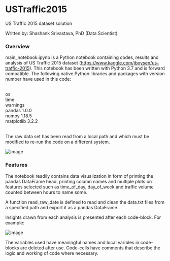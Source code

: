 # USTraffic2015
US Traffic 2015 dataset solution

Written by: Shashank Srivastava, PhD (Data Scientist)

<h3>Overview</h3>

main_notebook.ipynb is a Python notebook containing codes, results and analysis of US Traffic 2015 dataset (https://www.kaggle.com/jboysen/us-traffic-2015).
This notebook has been written with Python 3.7 and is forward compatible. The following native Python libraries and packages with version number have used in this code:

<br>os
<br>time
<br>warnings
<br>pandas 1.0.0
<br>numpy 1.18.5
<br>matplotlib 3.2.2

<br>The raw data set has been read from a local path and which must be modified to re-run the code on a different system.

![image](https://user-images.githubusercontent.com/35698903/133014279-1baa9e07-892a-437a-85c2-f4205d2e7e5f.png)

<h3>Features</h3>

The notebook readily contains data visualization in form of printing the pandas DataFrame head, printing column names and multiple plots on features selected such as time_of_day, day_of_week and traffic volume counted between hours to name some.

A function read_raw_date is defined to read and clean the data.txt files from a specified path and export it as a pandas DataFrame.

Insights drawn from each analysis is presented after each code-block. For example:

![image](https://user-images.githubusercontent.com/35698903/133014706-c9988423-9688-48c1-bad0-d34feeedce50.png)

The variables used have meaningful names and local varibles in code-blocks are deleted after use. Code-cells have comments that describe the logic and working of code where necessary.
